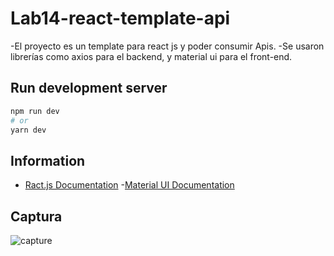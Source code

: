 # Lab14-react-template-api

-El proyecto es un template para react js y poder consumir Apis.
-Se usaron librerías como axios para el backend, y material ui para el front-end.

## Run development server
```bash
npm run dev
# or
yarn dev
```

## Information
- [Ract.js Documentation](https://reactjs.org/docs/getting-started.html)
-[Material UI Documentation](https://mui.com/material-ui/getting-started/overview/)

## Captura
![capture](../master/src/assets/img/Capture1.png)

